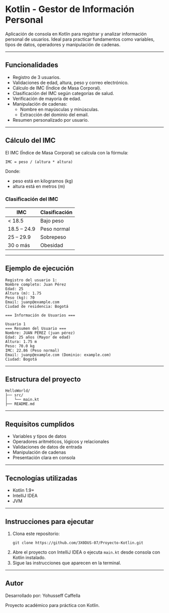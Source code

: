 # Kotlin - Gestor de Información Personal

Aplicación de consola en Kotlin para registrar y analizar información personal de usuarios. Ideal para practicar fundamentos como variables, tipos de datos, operadores y manipulación de cadenas.

---

## Funcionalidades

- Registro de 3 usuarios.
- Validaciones de edad, altura, peso y correo electrónico.
- Cálculo de IMC (Índice de Masa Corporal).
- Clasificación del IMC según categorías de salud.
- Verificación de mayoría de edad.
- Manipulación de cadenas:
  - Nombre en mayúsculas y minúsculas.
  - Extracción del dominio del email.
- Resumen personalizado por usuario.

---

## Cálculo del IMC

El IMC (Índice de Masa Corporal) se calcula con la fórmula:

```
IMC = peso / (altura * altura)
```

Donde:
- peso está en kilogramos (kg)
- altura está en metros (m)

### Clasificación del IMC

| IMC | Clasificación |
|-----|----------------|
| < 18.5 | Bajo peso |
| 18.5 – 24.9 | Peso normal |
| 25 – 29.9 | Sobrepeso |
| 30 o más | Obesidad |

---

## Ejemplo de ejecución

```
Registro del usuario 1:
Nombre completo: Juan Pérez
Edad: 25
Altura (m): 1.75
Peso (kg): 70
Email: juanp@example.com
Ciudad de residencia: Bogotá

=== Información de Usuarios ===

Usuario 1
=== Resumen del Usuario ===
Nombre: JUAN PÉREZ (juan pérez)
Edad: 25 años (Mayor de edad)
Altura: 1.75 m
Peso: 70.0 kg
IMC: 22.86 (Peso normal)
Email: juanp@example.com (Dominio: example.com)
Ciudad: Bogotá
```

---

## Estructura del proyecto

```
HelloWorld/
├── src/
│   └── main.kt
├── README.md
```

---

## Requisitos cumplidos

- Variables y tipos de datos
- Operadores aritméticos, lógicos y relacionales
- Validaciones de datos de entrada
- Manipulación de cadenas
- Presentación clara en consola

---

## Tecnologías utilizadas

- Kotlin 1.9+
- IntelliJ IDEA
- JVM

---

## Instrucciones para ejecutar

1. Clona este repositorio:
   ```
   git clone https://github.com/3X0DUS-07/Proyecto-Kotlin.git
   ```
2. Abre el proyecto con IntelliJ IDEA o ejecuta `main.kt` desde consola con Kotlin instalado.
3. Sigue las instrucciones que aparecen en la terminal.

---

## Autor

Desarrollado por: Yohusseff Caffella

Proyecto académico para práctica con Kotlin.
